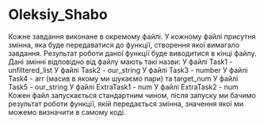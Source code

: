 # Oleksiy_Shabo
Кожне завдання виконане в окремому файлі. У кожному файлі присутня змінна, яка буде передаватися до функції, створення якої вимагало завдання. Результат роботи даної функції буде виводитися в кінці файлу. Дані змінні відповідно від файлу мають такі назви:
У файлі Task1 - unfiltered_list
У файлі Task2 - our_string
У файлі Task3 - number
У файлі Task4 - arr (масив в якому ми шукаємо пари) та target_num 
У файлі Task5 - our_string
У файлі ExtraTask1 - num
У файлі ExtraTask2 - num
Кожен файл запускається стандартним чином, після запуску ми бачимо результат роботи функції, якій передається змінна, значення якої ми можемо визначити в самому коді.